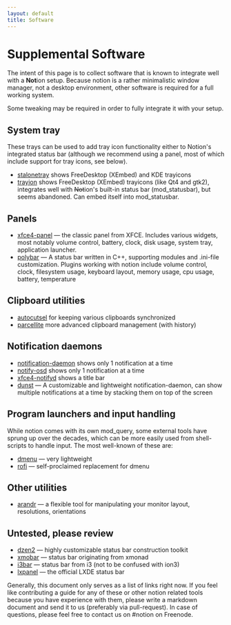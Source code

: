 ```yaml
---
layout: default
title: Software
---
```

# Supplemental Software

The intent of this page is to collect software that is known to integrate well
with a <b>Not</b>ion setup. Because notion is a rather minimalistic window
manager, not a desktop environment, other software is required for a full
working system.

Some tweaking may be required in order to fully integrate it with your setup.

## System tray

These trays can be used to add tray icon functionality either to Notion's integrated status bar (although we recommend using a panel, most of which include support for tray icons, see below).

* [stalonetray](http://stalonetray.sourceforge.net/) shows FreeDesktop (XEmbed) and KDE trayicons
* [trayion](https://code.google.com/archive/p/trayion/) shows FreeDesktop (XEmbed) trayicons (like Qt4 and gtk2), integrates well with <s>Not</s>ion's built-in status bar (mod\_statusbar), but seems abandoned. Can embed itself into mod\_statusbar.

## Panels

* [xfce4-panel](https://docs.xfce.org/xfce/xfce4-panel/start) — the classic panel from XFCE. Includes various widgets, most notably volume control, battery, clock, disk usage, system tray, application launcher.
* [polybar](https://polybar.github.io/) — A status bar written in C++, supporting modules and .ini-file customization. Plugins working with notion include volume control, clock, filesystem usage, keyboard layout, memory usage, cpu usage, battery, temperature

## Clipboard utilities

* [autocutsel](http://www.nongnu.org/autocutsel/) for keeping various clipboards synchronized
* [parcellite](http://parcellite.sourceforge.net/) more advanced clipboard management (with history)

## Notification daemons

* [notification-daemon](https://wiki.gnome.org/NotificationDaemon) shows only 1 notification at a time
* [notify-osd](https://launchpad.net/notify-osd) shows only 1 notification at a time
* [xfce4-notifyd](https://docs.xfce.org/apps/notifyd/start) shows a title bar
* [dunst](https://github.com/dunst-project/dunst/issues) — A customizable and lightweight notification-daemon, can show multiple notifications at a time by stacking them on top of the screen

## Program launchers and input handling

While notion comes with its own mod_query, some external tools have sprung up over the decades, which can be more easily used from shell-scripts to handle input. The most well-known of these are:

* [dmenu](https://tools.suckless.org/dmenu/) — very lightweight
* [rofi](https://github.com/davatorium/rofi) — self-proclaimed replacement for dmenu

## Other utilities

* [arandr](http://christian.amsuess.com/tools/arandr/) — a flexible tool for manipulating your monitor layout, resolutions, orientations

## Untested, please review

* [dzen2](https://wiki.archlinux.org/index.php/Dzen) — highly customizable status bar construction toolkit
* [xmobar](https://xmobar.org/) — status bar originating from xmonad
* [i3bar](https://i3wm.org/) — status bar from i3 (not to be confused with ion3)
* [lxpanel](https://github.com/lxde/lxpanel) — the official LXDE status bar

Generally, this document only serves as a list of links right now. If you feel like contributing a guide for any of these or other notion related tools because you have experience with them, please write a markdown document and send it to us (preferably via pull-request). In case of questions, please feel free to contact us on #notion on Freenode.
